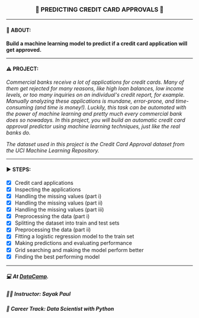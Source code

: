 <h3 align="center"> 
  🚧 PREDICTING CREDIT CARD APPROVALS 🚧
</h3>

---
#### 📢 ABOUT:
**Build a machine learning model to predict if a credit card application will get approved.**

---
#### ⚠️ PROJECT:
*Commercial banks receive a lot of applications for credit cards. Many of them get rejected for many reasons, like high loan balances, low income levels, or too many inquiries on an individual's credit report, for example. Manually analyzing these applications is mundane, error-prone, and time-consuming (and time is money!). Luckily, this task can be automated with the power of machine learning and pretty much every commercial bank does so nowadays. In this project, you will build an automatic credit card approval predictor using machine learning techniques, just like the real banks do.*

*The dataset used in this project is the Credit Card Approval dataset from the UCI Machine Learning Repository.*

---
#### ▶️ STEPS:
- [x] Credit card applications
- [x] Inspecting the applications
- [x] Handling the missing values (part i)
- [x] Handling the missing values (part ii)
- [x] Handling the missing values (part iii)
- [x] Preprocessing the data (part i)
- [x] Splitting the dataset into train and test sets
- [x] Preprocessing the data (part ii)
- [x] Fitting a logistic regression model to the train set
- [x] Making predictions and evaluating performance
- [x] Grid searching and making the model perform better
- [x] Finding the best performing model

---
##### 💻 At <a href="https://www.datacamp.com" target="_blank">DataCamp</a>.
##### 🧑‍🏫 **Instructor**: Sayak Paul
##### 📖 **Career Track**: Data Scientist with Python
